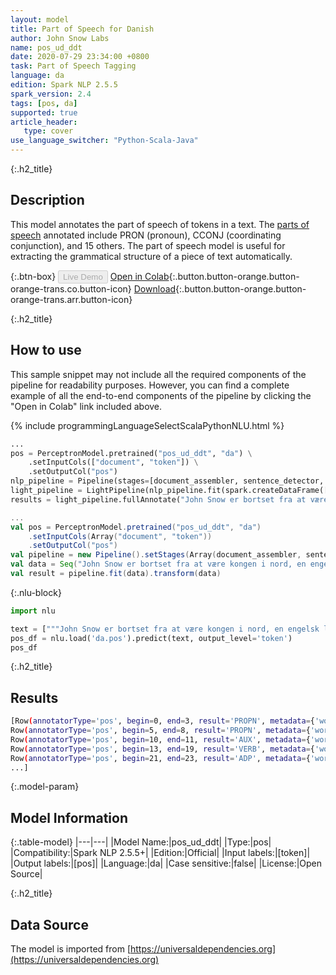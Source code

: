 ```yaml
---
layout: model
title: Part of Speech for Danish
author: John Snow Labs
name: pos_ud_ddt
date: 2020-07-29 23:34:00 +0800
task: Part of Speech Tagging
language: da
edition: Spark NLP 2.5.5
spark_version: 2.4
tags: [pos, da]
supported: true
article_header:
   type: cover
use_language_switcher: "Python-Scala-Java"
---
```


{:.h2_title}
## Description
This model annotates the part of speech of tokens in a text. The [parts of speech](https://universaldependencies.org/u/pos/) annotated include PRON (pronoun), CCONJ (coordinating conjunction), and 15 others. The part of speech model is useful for extracting the grammatical structure of a piece of text automatically.

{:.btn-box}
<button class="button button-orange" disabled>Live Demo</button>
[Open in Colab](https://colab.research.google.com/github/JohnSnowLabs/spark-nlp-workshop/blob/2da56c087da53a2fac1d51774d49939e05418e57/tutorials/Certification_Trainings/Public/6.Playground_DataFrames.ipynb){:.button.button-orange.button-orange-trans.co.button-icon}
[Download](https://s3.amazonaws.com/auxdata.johnsnowlabs.com/public/models/pos_ud_ddt_da_2.5.5_2.4_1596053892919.zip){:.button.button-orange.button-orange-trans.arr.button-icon}

{:.h2_title}
## How to use

This sample snippet may not include all the required components of the pipeline for readability purposes. However, you can find a complete example of all the end-to-end components of the pipeline by clicking the "Open in Colab" link included above.
 

<div class="tabs-box" markdown="1">

{% include programmingLanguageSelectScalaPythonNLU.html %}

```python
...
pos = PerceptronModel.pretrained("pos_ud_ddt", "da") \
    .setInputCols(["document", "token"]) \
    .setOutputCol("pos")
nlp_pipeline = Pipeline(stages=[document_assembler, sentence_detector, tokenizer, pos])
light_pipeline = LightPipeline(nlp_pipeline.fit(spark.createDataFrame([['']]).toDF("text")))
results = light_pipeline.fullAnnotate("John Snow er bortset fra at være kongen i nord, en engelsk læge og en leder inden for udvikling af anæstesi og medicinsk hygiejne.")
```

```scala
...
val pos = PerceptronModel.pretrained("pos_ud_ddt", "da")
    .setInputCols(Array("document", "token"))
    .setOutputCol("pos")
val pipeline = new Pipeline().setStages(Array(document_assembler, sentence_detector, tokenizer, pos))
val data = Seq("John Snow er bortset fra at være kongen i nord, en engelsk læge og en leder inden for udvikling af anæstesi og medicinsk hygiejne.").toDF("text")
val result = pipeline.fit(data).transform(data)
```

{:.nlu-block}
```python
import nlu

text = ["""John Snow er bortset fra at være kongen i nord, en engelsk læge og en leder inden for udvikling af anæstesi og medicinsk hygiejne."""]
pos_df = nlu.load('da.pos').predict(text, output_level='token')
pos_df
```

</div>

{:.h2_title}
## Results

```bash
[Row(annotatorType='pos', begin=0, end=3, result='PROPN', metadata={'word': 'John'}),
Row(annotatorType='pos', begin=5, end=8, result='PROPN', metadata={'word': 'Snow'}),
Row(annotatorType='pos', begin=10, end=11, result='AUX', metadata={'word': 'er'}),
Row(annotatorType='pos', begin=13, end=19, result='VERB', metadata={'word': 'bortset'}),
Row(annotatorType='pos', begin=21, end=23, result='ADP', metadata={'word': 'fra'}),
...]
```

{:.model-param}
## Model Information

{:.table-model}
|---|---|
|Model Name:|pos_ud_ddt|
|Type:|pos|
|Compatibility:|Spark NLP 2.5.5+|
|Edition:|Official|
|Input labels:|[token]|
|Output labels:|[pos]|
|Language:|da|
|Case sensitive:|false|
|License:|Open Source|

{:.h2_title}
## Data Source
The model is imported from [https://universaldependencies.org](https://universaldependencies.org)